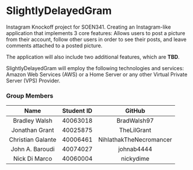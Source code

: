# SlightlyDelayedGram
Instagram Knockoff project for SOEN341. Creating an Instagram-like application that implements 3 core features: Allows users to post a picture from their account, follow other users in order to see their posts, and leave comments attached to a posted picture.  

The application will also include two additional features, which are **TBD**.

SlightlyDelayedGram will employ the following technologies and services:
Amazon Web Services (AWS) or a Home Server or any other Virtual Private Server (VPS) Provider.


### Group Members
|       Name                |       Student ID          |       GitHub              |
|:-------------------------:|:-------------------------:|:-------------------------:|
|Bradley Walsh              |40063018                   |BradWalsh97                |
|Jonathan Grant             |40025875                   |TheLilGrant                |
|Christian Galante          |40006461                   |NihlathakTheNecromancer    |
|John A. Baroudi            |40074027                   |johnab4444                 |
|Nick Di Marco              |40060004                   |nickydime                  |

